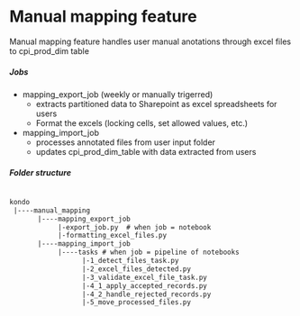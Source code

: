 # Manual mapping feature

Manual mapping feature handles user manual anotations through excel files to cpi_prod_dim table

##### Jobs
- mapping_export_job (weekly or manually trigerred)
  - extracts partitioned data to Sharepoint as excel spreadsheets for users
  - Format the excels (locking cells, set allowed values, etc.)
- mapping_import_job 
  - processes annotated files from user input folder
  - updates cpi_prod_dim_table with data extracted from users

##### Folder structure
```txt

kondo
 |----manual_mapping
       |----mapping_export_job
            |-export_job.py  # when job = notebook
            |-formatting_excel_files.py
       |----mapping_import_job
            |----tasks # when job = pipeline of notebooks
                  |-1_detect_files_task.py
                  |-2_excel_files_detected.py
                  |-3_validate_excel_file_task.py
                  |-4_1_apply_accepted_records.py
                  |-4_2_handle_rejected_records.py
                  |-5_move_processed_files.py
```
